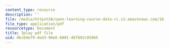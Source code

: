 ```yaml
---
content_type: resource
description: ''
file: /media/https%3A/open-learning-course-data-rc.s3.amazonaws.com/16-885j-aircraft-systems-engineering-fall-2005/0bcb9e794ed396e68801d6f892c05065_k2jN_26m8LM.pdf
file_type: application/pdf
resourcetype: Document
title: 3play pdf file
uid: 0bcb9e79-4ed3-96e6-8801-d6f892c05065
---
```

